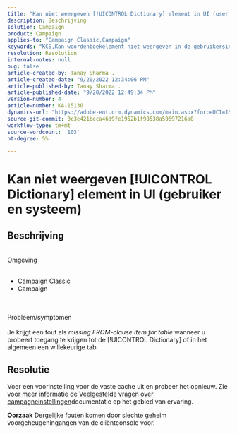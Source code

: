 ```yaml
---
title: "Kan niet weergeven [!UICONTROL Dictionary] element in UI (user and system)"
description: Beschrijving
solution: Campaign
product: Campaign
applies-to: "Campaign Classic,Campaign"
keywords: "KCS,Kan woordenboekelement niet weergeven in de gebruikersinterface"
resolution: Resolution
internal-notes: null
bug: false
article-created-by: Tanay Sharma .
article-created-date: "9/20/2022 12:34:06 PM"
article-published-by: Tanay Sharma .
article-published-date: "9/20/2022 12:49:34 PM"
version-number: 4
article-number: KA-15130
dynamics-url: "https://adobe-ent.crm.dynamics.com/main.aspx?forceUCI=1&pagetype=entityrecord&etn=knowledgearticle&id=49ebe07f-e038-ed11-9db1-002248086735"
source-git-commit: 0c3e421beca46d9fe1952b1f98538a50697216a0
workflow-type: tm+mt
source-wordcount: '103'
ht-degree: 5%

---
```


# Kan niet weergeven [!UICONTROL Dictionary] element in UI (gebruiker en systeem)

## Beschrijving

<br>Omgeving<br><br>
- Campaign Classic
- Campaign



<br><br>Probleem/symptomen<br><br>
Je krijgt een fout als *missing FROM-clause item for table* wanneer u probeert toegang te krijgen tot de [!UICONTROL Dictionary] of in het algemeen een willekeurige tab.


## Resolutie






Voer een voorinstelling voor de vaste cache uit en probeer het opnieuw. Zie voor meer informatie de [Veelgestelde vragen over campagneinstellingen](https://experienceleague.adobe.com/docs/campaign-classic/using/getting-started/starting-with-adobe-campaign/faq/faq-campaign-config.html?lang=en)documentatie op het gebied van ervaring.


<b>Oorzaak</b>
Dergelijke fouten komen door slechte geheim voorgeheugeningangen van de cliëntconsole voor.
